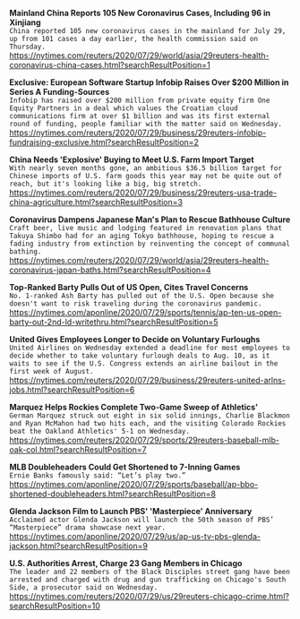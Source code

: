 **Mainland China Reports 105 New Coronavirus Cases, Including 96 in Xinjiang**\
`China reported 105 new coronavirus cases in the mainland for July 29, up from 101 cases a day earlier, the health commission said on Thursday. `\
https://nytimes.com/reuters/2020/07/29/world/asia/29reuters-health-coronavirus-china-cases.html?searchResultPosition=1

**Exclusive: European Software Startup Infobip Raises Over $200 Million in Series A Funding-Sources**\
`Infobip has raised over $200 million from private equity firm One Equity Partners in a deal which values the Croatian cloud communications firm at over $1 billion and was its first external round of funding, people familiar with the matter said on Wednesday.`\
https://nytimes.com/reuters/2020/07/29/business/29reuters-infobip-fundraising-exclusive.html?searchResultPosition=2

**China Needs 'Explosive' Buying to Meet U.S. Farm Import Target**\
`With nearly seven months gone, an ambitious $36.5 billion target for Chinese imports of U.S. farm goods this year may not be quite out of reach, but it's looking like a big, big stretch.`\
https://nytimes.com/reuters/2020/07/29/business/29reuters-usa-trade-china-agriculture.html?searchResultPosition=3

**Coronavirus Dampens Japanese Man's Plan to Rescue Bathhouse Culture**\
`Craft beer, live music and lodging featured in renovation plans that Takuya Shimbo had for an aging Tokyo bathhouse, hoping to rescue a fading industry from extinction by reinventing the concept of communal bathing.`\
https://nytimes.com/reuters/2020/07/29/world/asia/29reuters-health-coronavirus-japan-baths.html?searchResultPosition=4

**Top-Ranked Barty Pulls Out of US Open, Cites Travel Concerns**\
`No. 1-ranked Ash Barty has pulled out of the U.S. Open because she doesn't want to risk traveling during the coronavirus pandemic.`\
https://nytimes.com/aponline/2020/07/29/sports/tennis/ap-ten-us-open-barty-out-2nd-ld-writethru.html?searchResultPosition=5

**United Gives Employees Longer to Decide on Voluntary Furloughs**\
`United Airlines on Wednesday extended a deadline for most employees to decide whether to take voluntary furlough deals to Aug. 10, as it waits to see if the U.S. Congress extends an airline bailout in the first week of August.`\
https://nytimes.com/reuters/2020/07/29/business/29reuters-united-arlns-jobs.html?searchResultPosition=6

**Marquez Helps Rockies Complete Two-Game Sweep of Athletics'**\
`German Marquez struck out eight in six solid innings, Charlie Blackmon and Ryan McMahon had two hits each, and the visiting Colorado Rockies beat the Oakland Athletics' 5-1 on Wednesday.`\
https://nytimes.com/reuters/2020/07/29/sports/29reuters-baseball-mlb-oak-col.html?searchResultPosition=7

**MLB Doubleheaders Could Get Shortened to 7-Inning Games**\
`Ernie Banks famously said: “Let’s play two.” `\
https://nytimes.com/aponline/2020/07/29/sports/baseball/ap-bbo-shortened-doubleheaders.html?searchResultPosition=8

**Glenda Jackson Film to Launch PBS' 'Masterpiece' Anniversary**\
`Acclaimed actor Glenda Jackson will launch the 50th season of PBS’ “Masterpiece” drama showcase next year. `\
https://nytimes.com/aponline/2020/07/29/us/ap-us-tv-pbs-glenda-jackson.html?searchResultPosition=9

**U.S. Authorities Arrest, Charge 23 Gang Members in Chicago**\
`The leader and 22 members of the Black Disciples street gang have been arrested and charged with drug and gun trafficking on Chicago's South Side, a prosecutor said on Wednesday.`\
https://nytimes.com/reuters/2020/07/29/us/29reuters-chicago-crime.html?searchResultPosition=10

